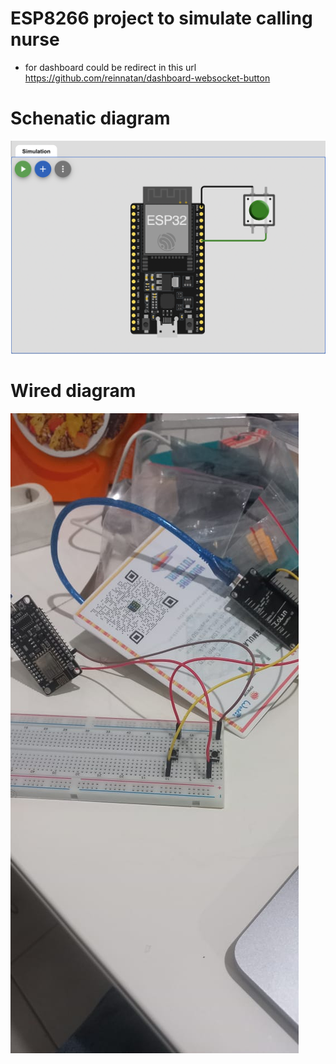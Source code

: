 # ESP8266 project to simulate calling nurse
  - for dashboard could be redirect in this url https://github.com/reinnatan/dashboard-websocket-button
# Schenatic diagram
   ![Alt text](schematic-diagram.png "Schematics")
# Wired diagram
   ![Alt text](Wired-Diagram.jpeg "Schematics")

